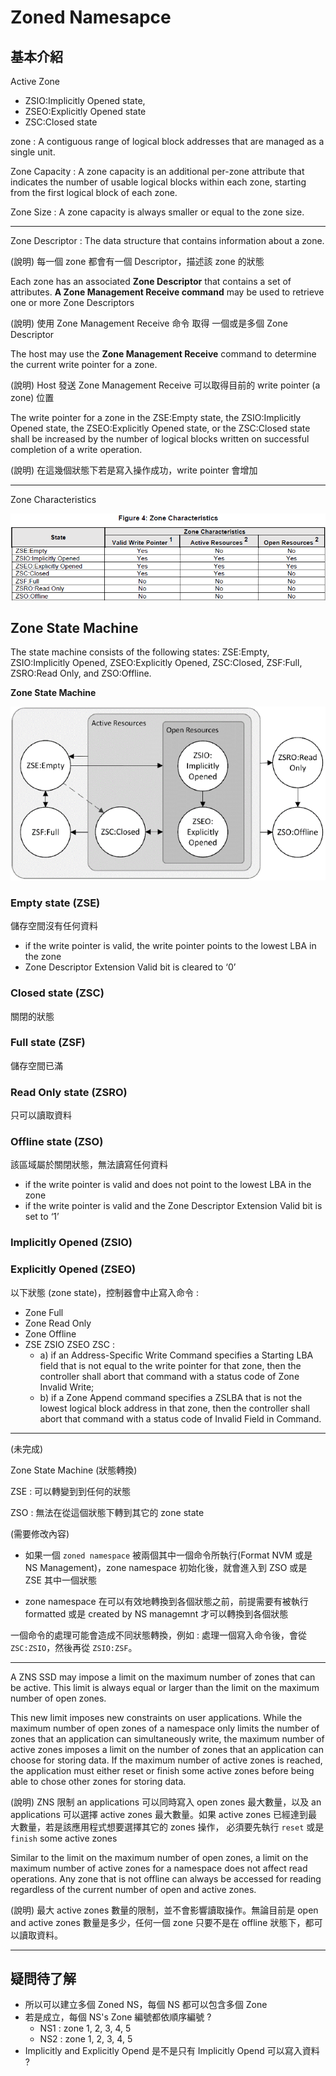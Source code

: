 # Zoned Namesapce



## 基本介紹

Active Zone

* ZSIO:Implicitly Opened state,
* ZSEO:Explicitly Opened state
* ZSC:Closed state

zone : A contiguous range of logical block addresses that are managed as a single unit.

Zone Capacity : A zone capacity is an additional per-zone attribute that indicates the number of usable logical blocks within each zone, starting from the first logical block of each zone.

Zone Size : A zone capacity is always smaller or equal to the zone size.

---

Zone Descriptor : The data structure that contains information about a zone.

(說明) 每一個 zone 都會有一個 Descriptor，描述該 zone 的狀態

Each zone has an associated **Zone Descriptor** that contains a set of attributes. **A Zone Management Receive command** may be used to retrieve one or more Zone Descriptors

(說明) 使用 Zone Management Receive 命令 取得 一個或是多個 Zone Descriptor 

The host may use the **Zone Management Receive** command to determine the current write pointer for a zone.

(說明) Host 發送 Zone Management Receive 可以取得目前的 write pointer (a zone) 位置

The write pointer for a zone in the ZSE:Empty state, the ZSIO:Implicitly Opened state, the ZSEO:Explicitly Opened state, or the ZSC:Closed state shall be increased by the number of logical blocks written on successful completion of a write operation.

(說明) 在這幾個狀態下若是寫入操作成功，write pointer 會增加

---

Zone Characteristics 

![](https://github.com/miniedwins/learning/blob/main/nvme/pic/zone/zone_characteristics.png)



## Zone State Machine

The state machine consists of the following states: ZSE:Empty, ZSIO:Implicitly Opened, ZSEO:Explicitly Opened, ZSC:Closed, ZSF:Full, ZSRO:Read Only, and ZSO:Offline.

**Zone State Machine**

![](https://github.com/miniedwins/learning/blob/main/nvme/pic/zone/zone_state_machine.png)



### Empty state (ZSE)

儲存空間沒有任何資料

* if the write pointer is valid, the write pointer points to the lowest LBA in the zone
* Zone Descriptor Extension Valid bit is cleared to ‘0’

### Closed state (ZSC) 

關閉的狀態

### Full state (ZSF) 

儲存空間已滿

### Read Only state (ZSRO)

只可以讀取資料

### Offline state (ZSO)

該區域屬於關閉狀態，無法讀寫任何資料

* if the write pointer is valid and does not point to the lowest LBA in the zone
* if the write pointer is valid and the Zone Descriptor Extension Valid bit is set to ‘1’

### Implicitly Opened (ZSIO)  

### Explicitly Opened (ZSEO) 



以下狀態 (zone state)，控制器會中止寫入命令 :

* Zone Full
* Zone Read Only
* Zone Offline
* ZSE ZSIO ZSEO ZSC :
  * a) if an Address-Specific Write Command specifies a Starting LBA field that is not equal to the write pointer for that zone, then the controller shall abort that command with a status code of Zone Invalid Write;
  * b) if a Zone Append command specifies a ZSLBA that is not the lowest logical block address in that zone, then the controller shall abort that command with a status code of Invalid Field in Command.



---

(未完成)

Zone State Machine (狀態轉換)

ZSE : 可以轉變到到任何的狀態

ZSO : 無法在從這個狀態下轉到其它的 zone state

(需要修改內容)

* 如果一個 `zoned namespace` 被兩個其中一個命令所執行(Format NVM 或是 NS Management)，zone namespace 初始化後，就會進入到 ZSO 或是 ZSE 其中一個狀態 

* zone namespace 在可以有效地轉換到各個狀態之前，前提需要有被執行 formatted 或是 created by NS managemnt 才可以轉換到各個狀態



一個命令的處理可能會造成不同狀態轉換，例如 : 處理一個寫入命令後，會從 `ZSC:ZSIO`，然後再從 `ZSIO:ZSF`。





---

A ZNS SSD may impose a limit on the maximum number of zones that can be active. This limit is always equal or larger than the limit on the maximum number of open zones.

This new limit imposes new constraints on user applications. While the maximum number of open zones of a namespace only limits the number of zones that an application can simultaneously write, the maximum number of active zones imposes a limit on the number of zones that an application can choose for storing data. If the maximum number of active zones is reached, the application must either reset or finish some active zones before being able to chose other zones for storing data.

(說明) ZNS 限制  an applications 可以同時寫入 open zones 最大數量，以及 an applications 可以選擇 active zones 最大數量。如果 active zones 已經達到最大數量，若是該應用程式想要選擇其它的 zones 操作， 必須要先執行 `reset` 或是 `finish` some active zones 

Similar to the limit on the maximum number of open zones, a limit on the maximum number of active zones for a namespace does not affect read operations. Any zone that is not offline can always be accessed for reading regardless of the current number of open and active zones.

(說明) 最大 active zones 數量的限制，並不會影響讀取操作。無論目前是 open and active zones 數量是多少，任何一個 zone 只要不是在 offline 狀態下，都可以讀取資料。

---

## 疑問待了解 

* 所以可以建立多個 Zoned NS，每個 NS 都可以包含多個 Zone
* 若是成立，每個 NS's Zone 編號都依順序編號 ?
  * NS1 : zone 1, 2, 3, 4, 5
  * NS2 : zone 1, 2, 3, 4, 5
* Implicitly and Explicitly Opend 是不是只有 Implicitly Opend 可以寫入資料 ?

